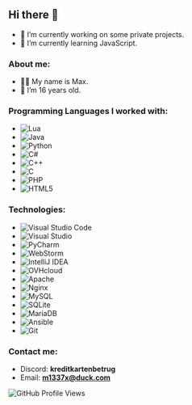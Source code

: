 ## Hi there 👋

- 🔭 I’m currently working on some private projects.
- 🌱 I’m currently learning JavaScript.

### About me:
- 🧑‍💻 My name is Max.
- 🎂 I’m 16 years old.

### Programming Languages I worked with:
- ![Lua](https://img.shields.io/badge/Lua-2C2D72?style=for-the-badge&logo=lua&logoColor=white)
- ![Java](https://img.shields.io/badge/Java-ED8B00?style=for-the-badge&logo=java&logoColor=white)
- ![Python](https://img.shields.io/badge/Python-3776AB?style=for-the-badge&logo=python&logoColor=white)
- ![C#](https://img.shields.io/badge/C%23-239120?style=for-the-badge&logo=c-sharp&logoColor=white)
- ![C++](https://img.shields.io/badge/C++-00599C?style=for-the-badge&logo=c%2B%2B&logoColor=white)
- ![C](https://img.shields.io/badge/C-A8B9CC?style=for-the-badge&logo=c&logoColor=white)
- ![PHP](https://img.shields.io/badge/PHP-777BB4?style=for-the-badge&logo=php&logoColor=white)
- ![HTML5](https://img.shields.io/badge/HTML5-E34F26?style=for-the-badge&logo=html5&logoColor=white)

### Technologies:
- ![Visual Studio Code](https://img.shields.io/badge/Visual_Studio_Code-0078d7?style=for-the-badge&logo=visual-studio-code&logoColor=white)
- ![Visual Studio](https://img.shields.io/badge/Visual_Studio-5C2D91?style=for-the-badge&logo=visual-studio&logoColor=white)
- ![PyCharm](https://img.shields.io/badge/PyCharm-000000?style=for-the-badge&logo=pycharm&logoColor=white)
- ![WebStorm](https://img.shields.io/badge/WebStorm-000000?style=for-the-badge&logo=webstorm&logoColor=white)
- ![IntelliJ IDEA](https://img.shields.io/badge/IntelliJ_IDEA-000000?style=for-the-badge&logo=intellij-idea&logoColor=white)
- ![OVHcloud](https://img.shields.io/badge/OVHcloud-123F6D?style=for-the-badge&logo=ovh&logoColor=white)
- ![Apache](https://img.shields.io/badge/Apache-D22128?style=for-the-badge&logo=apache&logoColor=white)
- ![Nginx](https://img.shields.io/badge/Nginx-009639?style=for-the-badge&logo=nginx&logoColor=white)
- ![MySQL](https://img.shields.io/badge/MySQL-4479A1?style=for-the-badge&logo=mysql&logoColor=white)
- ![SQLite](https://img.shields.io/badge/SQLite-003B57?style=for-the-badge&logo=sqlite&logoColor=white)
- ![MariaDB](https://img.shields.io/badge/MariaDB-003545?style=for-the-badge&logo=mariadb&logoColor=white)
- ![Ansible](https://img.shields.io/badge/Ansible-EE0000?style=for-the-badge&logo=ansible&logoColor=white)
- ![Git](https://img.shields.io/badge/Git-F05032?style=for-the-badge&logo=git&logoColor=white)

### Contact me:
- Discord: **kreditkartenbetrug**
- Email: **m1337x@duck.com**

![GitHub Profile Views](https://komarev.com/ghpvc/?username=m1337xx&style=flat-square)
